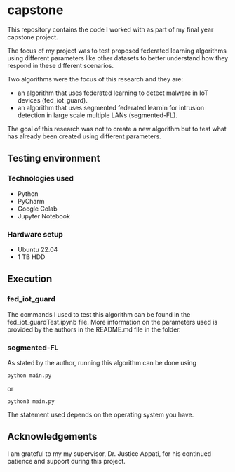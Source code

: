 # capstone

This repository contains the code I worked with as part of my final year capstone project. <br/>

The focus of my project was to test proposed federated learning algorithms using different parameters like other datasets to better understand how they respond in these different scenarios. <br/>

Two algorithms were the focus of this research and they are:
- an algorithm that uses federated learning to detect malware in IoT devices (fed_iot_guard).
- an algorithm that uses segmented federated learnin for intrusion detection in large scale multiple LANs (segmented-FL). <br/>

The goal of this research was not to create a new algorithm but to test what has already been created using different parameters. 

## Testing environment
### Technologies used
- Python
- PyCharm
- Google Colab
- Jupyter Notebook

### Hardware setup
- Ubuntu 22.04
- 1 TB HDD

## Execution
### fed_iot_guard
The commands I used to test this algorithm can be found in the fed_iot_guardTest.ipynb file. More information on the parameters used is provided by the authors in the README.md file in the folder.

### segmented-FL
As stated by the author, running this algorithm can be done using
```
python main.py
```
or 
```
python3 main.py
```
The statement used depends on the operating system you have.

## Acknowledgements
I am grateful to my my supervisor, Dr. Justice Appati, for his continued patience and support during this project. 